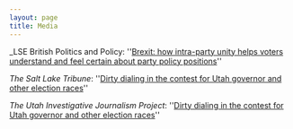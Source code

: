 ```yaml
---
layout: page
title: Media
---
```


_LSE British Politics and Policy: ''[Brexit: how intra-party unity helps voters understand and feel certain about party policy positions](https://blogs.lse.ac.uk/politicsandpolicy/voter-perceptions-policy-positions/)''

_The Salt Lake Tribune_: ''[Dirty dialing in the contest for Utah governor and other election races](https://www.sltrib.com/news/politics/2020/10/17/dirty-dialing-contest/)''

_The Utah Investigative Journalism Project_: ''[Dirty dialing in the contest for Utah governor and other election races](http://utahinvestigative.org/dirty-dialing-contest-utah-governor-election-races/)''
